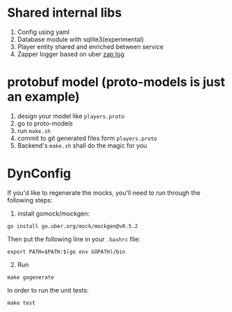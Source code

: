 # Shared internal libs
1. Config using yaml
2. Database module with sqlite3(experimental)
3. Player entity shared and enriched between service
4. Zapper logger based on uber [zap log](https://betterstack.com/community/guides/logging/go/zap/) 

# protobuf model (proto-models is just an example)
1. design your model like `players.proto`
2. go to proto-models
3. run `make.sh`
4. commit to git generated files form `players.proto`
5. Backend's `make.sh` shall do the magic for you

# DynConfig
If you'd like to regenerate the mocks, you'll need to run through the following steps:

1. install gomock/mockgen:

```
go install go.uber.org/mock/mockgen@v0.5.2
```

Then put the following line in your `.bashrc` file:

```
export PATH=$PATH:$(go env GOPATH)/bin
```

2. Run
```
make gogenerate
```

In order to run the unit tests:
```
make test
```

